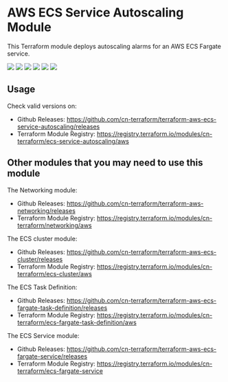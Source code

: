 # AWS ECS Service Autoscaling Module #

This Terraform module deploys autoscaling alarms for an AWS ECS Fargate service.

[![](https://github.com/cn-terraform/terraform-aws-ecs-service-autoscaling/workflows/terraform/badge.svg)](https://github.com/cn-terraform/terraform-aws-ecs-service-autoscaling/actions?query=workflow%3Aterraform)
[![](https://img.shields.io/github/license/cn-terraform/terraform-aws-ecs-service-autoscaling)](https://github.com/cn-terraform/terraform-aws-ecs-service-autoscaling)
[![](https://img.shields.io/github/issues/cn-terraform/terraform-aws-ecs-service-autoscaling)](https://github.com/cn-terraform/terraform-aws-ecs-service-autoscaling)
[![](https://img.shields.io/github/issues-closed/cn-terraform/terraform-aws-ecs-service-autoscaling)](https://github.com/cn-terraform/terraform-aws-ecs-service-autoscaling)
[![](https://img.shields.io/github/languages/code-size/cn-terraform/terraform-aws-ecs-service-autoscaling)](https://github.com/cn-terraform/terraform-aws-ecs-service-autoscaling)
[![](https://img.shields.io/github/repo-size/cn-terraform/terraform-aws-ecs-service-autoscaling)](https://github.com/cn-terraform/terraform-aws-ecs-service-autoscaling)

## Usage

Check valid versions on:
* Github Releases: <https://github.com/cn-terraform/terraform-aws-ecs-service-autoscaling/releases>
* Terraform Module Registry: <https://registry.terraform.io/modules/cn-terraform/ecs-service-autoscaling/aws>

## Other modules that you may need to use this module

The Networking module:
* Github Releases: <https://github.com/cn-terraform/terraform-aws-networking/releases>
* Terraform Module Registry: <https://registry.terraform.io/modules/cn-terraform/networking/aws>

The ECS cluster module:
* Github Releases: <https://github.com/cn-terraform/terraform-aws-ecs-cluster/releases>
* Terraform Module Registry: <https://registry.terraform.io/modules/cn-terraform/ecs-cluster/aws>

The ECS Task Definition:
* Github Releases: <https://github.com/cn-terraform/terraform-aws-ecs-fargate-task-definition/releases>
* Terraform Module Registry: <https://registry.terraform.io/modules/cn-terraform/ecs-fargate-task-definition/aws>

The ECS Service module:
* Github Releases: <https://github.com/cn-terraform/terraform-aws-ecs-fargate-service/releases>
* Terraform Module Registry: <https://registry.terraform.io/modules/cn-terraform/ecs-fargate-service>
